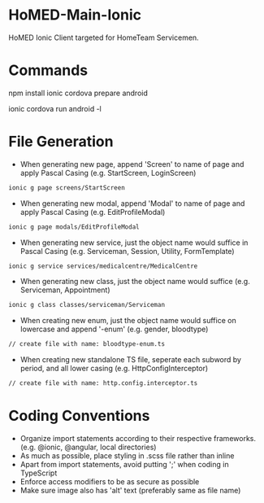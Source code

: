 # HoMED-Main-Ionic

HoMED Ionic Client targeted for HomeTeam Servicemen.

# Commands
npm install
ionic cordova prepare android

ionic cordova run android -l

# File Generation
- When generating new page, append 'Screen' to name of page and apply Pascal Casing (e.g. StartScreen, LoginScreen)
```bash
ionic g page screens/StartScreen
```
- When generating new modal, append 'Modal' to name of page and apply Pascal Casing (e.g. EditProfileModal)
```bash
ionic g page modals/EditProfileModal
```
- When generating new service, just the object name would suffice in Pascal Casing (e.g. Serviceman, Session, Utility, FormTemplate)
```bash
ionic g service services/medicalcentre/MedicalCentre
```
- When generating new class, just the object name would suffice (e.g. Serviceman, Appointment)
```bash
ionic g class classes/serviceman/Serviceman
```
- When creating new enum, just the object name would suffice on lowercase and append '-enum' (e.g. gender, bloodtype)
```bash
// create file with name: bloodtype-enum.ts
```
- When creating new standalone TS file, seperate each subword by period, and all lower casing (e.g. HttpConfigInterceptor)
```bash
// create file with name: http.config.interceptor.ts
```
# Coding Conventions

- Organize import statements according to their respective frameworks. (e.g. @ionic, @angular, local directories)
- As much as possible, place styling in .scss file rather than inline
- Apart from import statements, avoid putting ';' when coding in TypeScript
- Enforce access modifiers to be as secure as possible
- Make sure image also has 'alt' text (preferably same as file name)